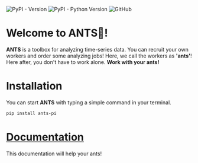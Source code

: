 ![PyPI - Version](https://img.shields.io/pypi/v/ants-pi)
![PyPI - Python Version](https://img.shields.io/pypi/pyversions/ants-pi)
![GitHub](https://img.shields.io/github/license/minsmis/ANTS)


# Welcome to ANTS👋!
**ANTS** is a toolbox for analyzing time-series data. 
You can recruit your own workers and order some 
analyzing jobs! Here, we call the workers as **'ants'**! 
Here after, you don't have to work alone. **Work with your ants!**

# Installation
You can start **ANTS** with typing a simple command in your terminal.
```zsh
pip install ants-pi
```

# [Documentation](https://ms-c.notion.site/ANTS-ANalysis-for-Time-Series-00c71676df09471cabea71d48785508e?pvs=4)
This documentation will help your ants!
